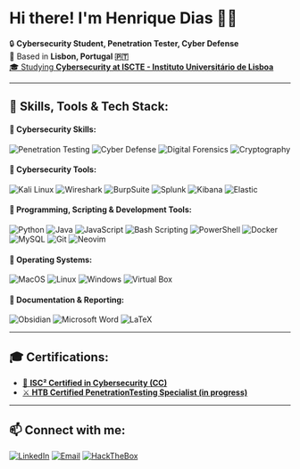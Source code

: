 # Hi there! I'm Henrique Dias 👋🏻

🔒 **Cybersecurity Student, Penetration Tester, Cyber Defense**  
📍 Based in **Lisbon, Portugal 🇵🇹**  
[🎓 Studying **Cybersecurity at ISCTE - Instituto Universitário de Lisboa**](https://www.iscte-iul.pt/curso/codigo/0430/licenciatura-tecnologias-digitais-seguranca-de-informacao) 

---

## 🚀 Skills, Tools & Tech Stack:

#### 🔹 Cybersecurity Skills:

![Penetration Testing](https://img.shields.io/badge/Penetration_Testing-%23FF0000?style=for-the-badge&logo=hackaday&logoColor=white)
![Cyber Defense](https://img.shields.io/badge/Cyber_Defense-%230077B5?style=for-the-badge&logo=bitwarden&logoColor=white)
![Digital Forensics](https://img.shields.io/badge/Digital_Forensics-%239B59B6?style=for-the-badge&logo=searXNG&logoColor=white)
![Cryptography](https://img.shields.io/badge/Cryptography-%2300C853?style=for-the-badge&logo=letsencrypt&logoColor=white)


#### 🔹 **Cybersecurity Tools:**
![Kali Linux](https://img.shields.io/badge/Kali_Linux-557C94?style=for-the-badge&logo=kali-linux&logoColor=white)
![Wireshark](https://img.shields.io/badge/Wireshark-1679A7?style=for-the-badge&logo=Wireshark&logoColor=white)
![BurpSuite](https://img.shields.io/badge/BurpSuite-FF6633?style=for-the-badge&logo=burpsuite&logoColor=white)
![Splunk](https://img.shields.io/badge/Splunk-000000?style=for-the-badge&logo=Splunk&logoColor=white)
![Kibana](https://img.shields.io/badge/Kibana-005571?style=for-the-badge&logo=Kibana&logoColor=white)
![Elastic](https://img.shields.io/badge/-Elastic-%23005571?style=for-the-badge&logo=elastic&logoColor=white)


#### 🔹 **Programming, Scripting & Development Tools:**
![Python](https://img.shields.io/badge/Python-3670A0?style=for-the-badge&logo=python&logoColor=ffdd54)
![Java](https://img.shields.io/badge/java-%23ED8B00.svg?style=for-the-badge&logo=openjdk&logoColor=white)
![JavaScript](https://img.shields.io/badge/javascript-%23323330.svg?style=for-the-badge&logo=javascript&logoColor=%23F7DF1E)
![Bash Scripting](https://img.shields.io/badge/Shell_Script-121011?style=for-the-badge&logo=gnu-bash&logoColor=white)
![PowerShell](https://img.shields.io/badge/PowerShell-5391FE?style=for-the-badge&logo=shell&logoColor=white)
![Docker](https://img.shields.io/badge/Docker-2CA5E0?style=for-the-badge&logo=docker&logoColor=white)
![MySQL](https://img.shields.io/badge/MySQL-005C84?style=for-the-badge&logo=mysql&logoColor=white)
![Git](https://img.shields.io/badge/GIT-E44C30?style=for-the-badge&logo=git&logoColor=white)
![Neovim](https://img.shields.io/badge/NeoVim-57A143?style=for-the-badge&logo=neovim&logoColor=white)


#### 🔹 **Operating Systems:**
![MacOS](https://img.shields.io/badge/mac%20os-000000?style=for-the-badge&logo=apple&logoColor=white)
![Linux](https://img.shields.io/badge/-Linux-181717?style=for-the-badge&logo=linux&logoColor=white)
![Windows](https://img.shields.io/badge/Windows-0078D6?style=for-the-badge&logo=quarto&logoColor=white)
![Virtual Box](https://img.shields.io/badge/VirtualBox-21416b?style=for-the-badge&logo=VirtualBox&logoColor=white)

#### 🔹 **Documentation & Reporting:**
![Obsidian](https://img.shields.io/badge/Obsidian-483699?style=for-the-badge&logo=Obsidian&logoColor=white)
![Microsoft Word](https://img.shields.io/badge/Microsoft_Word-2B579A?style=for-the-badge&logo=googledocs&logoColor=white)
![LaTeX](https://img.shields.io/badge/latex-%23008080.svg?style=for-the-badge&logo=latex&logoColor=white)

---

## 🎓 Certifications:
- [📜 **ISC² Certified in Cybersecurity (CC)**](https://www.credly.com/badges/66bec3bb-cc36-42e8-8ca2-32f997a73c74/public_url)
- [⚔️ **HTB Certified PenetrationTesting Specialist (in progress)**](https://academy.hackthebox.com/preview/certifications/htb-certified-penetration-testing-specialist)
---

## 📫 Connect with me:
[![LinkedIn](https://img.shields.io/badge/linkedin-%230077B5.svg?style=for-the-badge&logo=linkedin&logoColor=white)](https://linkedin.com/in/cybersecurityhenriquedias)
[![Email](https://img.shields.io/badge/-Email-D14836?style=for-the-badge&logo=gmail&logoColor=white)](mailto:jhpds@iscte-iul.pt)
[![HackTheBox](https://img.shields.io/badge/HackTheBox-111927?style=for-the-badge&logo=Hack%20The%20Box&logoColor=9FEF00)](https://app.hackthebox.com/profile/1120595)


